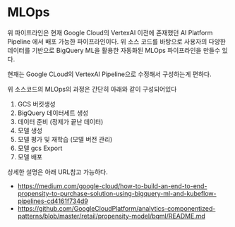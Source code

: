 # MLOps

위 파이프라인은 현재 Google Cloud의 VertexAI 이전에 존재했던 AI Platform Pipeline 에서 배포 가능한 파이프라인이다.
위 소스 코드를 바탕으로 사용자의 다양한 데이터를 기반으로 BigQuery ML을 활용한 자동화된 MLOps 파이프라인을 만들수 있다.

현재는 Google CLoud의 VertexAI Pipeline으로 수정해서 구성하는게 편하다.

위 소스코드의 MLOps의 과정은 간단히 아래와 같이 구성되어있다
1. GCS 버킷생성
2. BigQuery 데이터세트 생성
3. 데이터 준비 (정제가 끝난 데이터)
4. 모델 생성
5. 모델 평가 및 재학습 (모델 버전 관리)
6. 모델 gcs Export
7. 모델 배포

상세한 설명은 아래 URL참고 가능하다.
- https://medium.com/google-cloud/how-to-build-an-end-to-end-propensity-to-purchase-solution-using-bigquery-ml-and-kubeflow-pipelines-cd4161f734d9
- https://github.com/GoogleCloudPlatform/analytics-componentized-patterns/blob/master/retail/propensity-model/bqml/README.md
